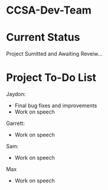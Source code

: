 CCSA-Dev-Team
=============
Current Status
=============
Project Sumitted and Awaiting Reveiw...

Project To-Do List
==================

Jaydon:
- Final bug fixes and improvements
- Work on speech

Garrett:
- Work on speech

Sam:

- Work on speech


Max
- Work on speech

